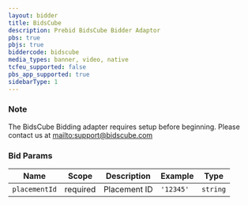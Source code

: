 ```yaml
---
layout: bidder
title: BidsCube
description: Prebid BidsCube Bidder Adaptor
pbs: true
pbjs: true
biddercode: bidscube
media_types: banner, video, native
tcfeu_supported: false
pbs_app_supported: true
sidebarType: 1
---
```


### Note

The BidsCube Bidding adapter requires setup before beginning. Please contact us at [mailto:support@bidscube.com](support@bidscube.com)

### Bid Params


| Name          | Scope    | Description  |  Example  | Type     |
|---------------|----------|--------------|-----------|----------|
| `placementId` | required | Placement ID | `'12345'` | `string` |

